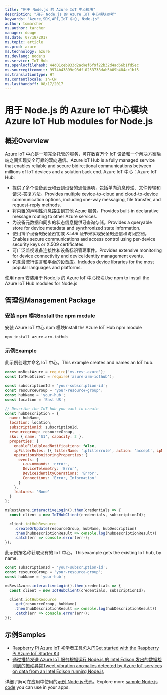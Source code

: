 ```yaml
---
title: "用于 Node.js 的 Azure IoT 中心模块"
description: "用于 Node.js 的 Azure IoT 中心模块参考"
keywords: "Azure,SDK,API,IoT 中心, Node.js"
author: tomarcher
ms.author: tarcher
manager: douge
ms.date: 07/18/2017
ms.topic: article
ms.prod: azure
ms.technology: azure
ms.devlang: nodejs
ms.service: IoT Hub
ms.openlocfilehash: 44d01ceb833d2acbef6f9f22b32d4ad66b1fd5ec
ms.sourcegitcommit: 9974b43899e98df10253738dab5b09b484ac1bf5
ms.translationtype: HT
ms.contentlocale: zh-CN
ms.lasthandoff: 08/17/2017
---
```

# <a name="azure-iot-hub-modules-for-nodejs"></a><span data-ttu-id="e0d17-104">用于 Node.js 的 Azure IoT 中心模块</span><span class="sxs-lookup"><span data-stu-id="e0d17-104">Azure IoT Hub modules for Node.js</span></span>

## <a name="overview"></a><span data-ttu-id="e0d17-105">概述</span><span class="sxs-lookup"><span data-stu-id="e0d17-105">Overview</span></span>

<span data-ttu-id="e0d17-106">Azure IoT 中心是一项完全托管的服务，可在数百万个 IoT 设备和一个解决方案后端之间实现安全可靠的双向通信。</span><span class="sxs-lookup"><span data-stu-id="e0d17-106">Azure IoT Hub is a fully managed service that enables reliable and secure bidirectional communications between millions of IoT devices and a solution back end.</span></span> <span data-ttu-id="e0d17-107">Azure IoT 中心：</span><span class="sxs-lookup"><span data-stu-id="e0d17-107">Azure IoT Hub:</span></span>
- <span data-ttu-id="e0d17-108">提供了多个设备到云和云到设备的通信选项，包括单向消息传递、文件传输和请求-答复方法。</span><span class="sxs-lookup"><span data-stu-id="e0d17-108">Provides multiple device-to-cloud and cloud-to-device communication options, including one-way messaging, file transfer, and request-reply methods.</span></span>
- <span data-ttu-id="e0d17-109">将内置的声明性消息路由到其他 Azure 服务。</span><span class="sxs-lookup"><span data-stu-id="e0d17-109">Provides built-in declarative message routing to other Azure services.</span></span>
- <span data-ttu-id="e0d17-110">为设备元数据和同步的状态信息提供可查询存储。</span><span class="sxs-lookup"><span data-stu-id="e0d17-110">Provides a queryable store for device metadata and synchronized state information.</span></span>
- <span data-ttu-id="e0d17-111">使用每个设备的安全密钥或 X.509 证书来实现安全的通信和访问控制。</span><span class="sxs-lookup"><span data-stu-id="e0d17-111">Enables secure communications and access control using per-device security keys or X.509 certificates.</span></span>
- <span data-ttu-id="e0d17-112">可广泛监视设备连接性和设备标识管理事件。</span><span class="sxs-lookup"><span data-stu-id="e0d17-112">Provides extensive monitoring for device connectivity and device identity management events.</span></span>
- <span data-ttu-id="e0d17-113">包含最流行语言和平台的设备库。</span><span class="sxs-lookup"><span data-stu-id="e0d17-113">Includes device libraries for the most popular languages and platforms.</span></span>

<span data-ttu-id="e0d17-114">使用 npm 安装用于 Node.js 的 Azure IoT 中心模块</span><span class="sxs-lookup"><span data-stu-id="e0d17-114">Use npm to install the Azure IoT Hub modules for Node.js</span></span>

## <a name="management-package"></a><span data-ttu-id="e0d17-115">管理包</span><span class="sxs-lookup"><span data-stu-id="e0d17-115">Management Package</span></span>

### <a name="install-the-npm-module"></a><span data-ttu-id="e0d17-116">安装 npm 模块</span><span class="sxs-lookup"><span data-stu-id="e0d17-116">Install the npm module</span></span>

<span data-ttu-id="e0d17-117">安装 Azure IoT 中心 npm 模块</span><span class="sxs-lookup"><span data-stu-id="e0d17-117">Install the Azure IoT Hub npm module</span></span>

```bash
npm install azure-arm-iothub
```

### <a name="example"></a><span data-ttu-id="e0d17-118">示例</span><span class="sxs-lookup"><span data-stu-id="e0d17-118">Example</span></span>

<span data-ttu-id="e0d17-119">此示例创建并命名 IoT 中心。</span><span class="sxs-lookup"><span data-stu-id="e0d17-119">This example creates and names an IoT hub.</span></span>

```javascript
const msRestAzure = require('ms-rest-azure');
const IoTHubClient = require('azure-arm-iothub');

const subscriptionId = 'your-subscription-id';
const resourceGroup = 'your-resource-group';
const hubName = 'your-hub';
const location = 'East US';

// Describe the IoT hub you want to create
const hubDescription = {
  name: hubName,
  location: location,
  subscriptionid: subscriptionId,
  resourcegroup: resourceGroup,
  sku: { name: 'S1', capacity: 2 },
  properties: {
    enableFileUploadNotifications: false,
    ipFilterRules: [{ filterName: 'ipfilterrule', action: 'accept', ipMask: '0.0.0.0/0' }],
    operationsMonitoringProperties: {
      events: {
        C2DCommands: 'Error',
        DeviceTelemetry: 'Error',
        DeviceIdentityOperations: 'Error',
        Connections: 'Error, Information'
      }
    },
    features: 'None'
  }
};

msRestAzure.interactiveLogin().then(credentials => {
  const client = new IoTHubClient(credentials, subscriptionId);

  client.iotHubResource
    .createOrUpdate(resourceGroup, hubName, hubDescription)
    .then(hubDescriptionResult => console.log(hubDescriptionResult))
    .catch(err => console.error(err));
});
```

<span data-ttu-id="e0d17-120">此示例按名称获取现有的 IoT 中心。</span><span class="sxs-lookup"><span data-stu-id="e0d17-120">This example gets the existing IoT hub, by name.</span></span>

```javascript
const subscriptionId = 'your-subscription-id';
const resourceGroup = 'your-resource-group';
const hubName = 'your-hub';

msRestAzure.interactiveLogin().then(credentials => {
  const client = new IoTHubClient(credentials, subscriptionId);

  client.iotHubResource
    .get(resourceGroup, hubName)
    .then(hubDescriptionResult => console.log(hubDescriptionResult))
    .catch(err => console.error(err));
});
```

## <a name="samples"></a><span data-ttu-id="e0d17-121">示例</span><span class="sxs-lookup"><span data-stu-id="e0d17-121">Samples</span></span>

- [<span data-ttu-id="e0d17-122">Raspberry Pi Azure IoT 初学者工具包入门</span><span class="sxs-lookup"><span data-stu-id="e0d17-122">Get started with the Raspberry Pi Azure IoT Starter Kit</span></span>](https://azure.microsoft.com/resources/samples/iot-remote-monitoring-node-raspberrypi-getstartedkit/)
- [<span data-ttu-id="e0d17-123">通过推特发送 Azure IoT 服务根据运行 Node.js 的 Intel Edison 发出的数据检测到的振动异常</span><span class="sxs-lookup"><span data-stu-id="e0d17-123">Tweet vibration anomalies detected by Azure IoT services on data from an Intel Edison running Node.js</span></span>](https://azure.microsoft.com/resources/samples/iot-hub-nodejs-intel-edison-vibration-anomaly-detection/)

<span data-ttu-id="e0d17-124">详细了解可在应用中使用的[示例 Node.js 代码](https://azure.microsoft.com/resources/samples/?platform=nodejs)。</span><span class="sxs-lookup"><span data-stu-id="e0d17-124">Explore more [sample Node.js code](https://azure.microsoft.com/resources/samples/?platform=nodejs) you can use in your apps.</span></span>
